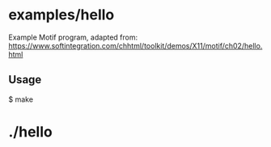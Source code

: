 # examples/hello

Example Motif program, adapted from:
https://www.softintegration.com/chhtml/toolkit/demos/X11/motif/ch02/hello.html

## Usage

$ make
# ./hello
